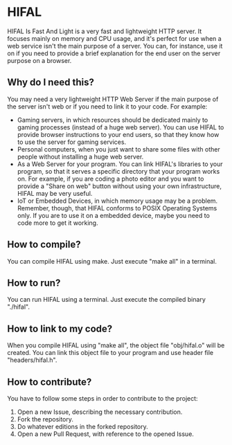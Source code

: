 # HIFAL
HIFAL Is Fast And Light is a very fast and lightweight HTTP server. It focuses mainly on memory and CPU usage, and it's perfect for use when a web service isn't the main purpose of a server. You can, for instance, use it on if you need to provide a brief explanation for the end user on the server purpose on a browser.

## Why do I need this?

You may need a very lightweight HTTP Web Server if the main purpose of the server isn't web or if you need to link it to your code. For example:
- Gaming servers, in which resources should be dedicated mainly to gaming processes (instead of a huge web server). You can use HIFAL to provide browser instructions to your end users, so that they know how to use the server for gaming services.
- Personal computers, when you just want to share some files with other people without installing a huge web server.
- As a Web Server for your program. You can link HIFAL's libraries to your program, so that it serves a specific directory that your program works on. For example, if you are coding a photo editor and you want to provide a "Share on web" button without using your own infrastructure, HIFAL may be very useful.
- IoT or Embedded Devices, in which memory usage may be a problem. Remember, though, that HIFAL conforms to POSIX Operating Systems only. If you are to use it on a embedded device, maybe you need to code more to get it working.

## How to compile?

You can compile HIFAL using make. Just execute "make all" in a terminal.

## How to run?

You can run HIFAL using a terminal. Just execute the compiled binary "./hifal".

## How to link to my code?

When you compile HIFAL using "make all", the object file "obj/hifal.o" will be created. You can link this object file to your program and use header file "headers/hifal.h".

## How to contribute?

You have to follow some steps in order to contribute to the project:
1. Open a new Issue, describing the necessary contribution.
2. Fork the repository.
3. Do whatever editions in the forked repository.
4. Open a new Pull Request, with reference to the opened Issue.

